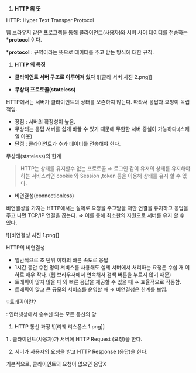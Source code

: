 1. **HTTP 의 뜻**

HTTP: Hyper Text Transper Protocol

웹 브라우저 같은 프로그램을 통해 클라이언트(사용자)와 서버 사이 데이터를 전송하는 ***protocol** 이다.

***protocol** : 규약이라는 뜻으로 데이터를 주고 받는 방식에 대한 규칙.

1. **HTTP 의 특징**

- **클라이언트 서버 구조로 이루어져 있다**
![[클라 서버 사진 2.png]]


- **무상태 프로토콜(stateless)**

HTTP에서는 서버가 클라이언트의 상태를 보존하지 않는다. 따라서 응답과 요청이 독립적임.

- 장점 : 서버의 확장성이 높음.
- 무상태는 응답 서버를 쉽게 바꿀 수 있기 때문에 무한한 서버 증설이 가능하다.(스케일 아웃)
- 단점 : 클라이언트가 추가 데이터를 전송해야 한다.

무상태(stateless)의 한계

> HTTP는 상태를 유지할수 없는 프로토콜 ⇒ 로그인 같이 유저의 상태를 유지해야 하는 서비스라면 cookie 와 Session ,token 등을 이용해 상태를 유지 할 수 있다.

- 비연결성(connectionless)

비연결성을 가지는 HTTP에서는 실제로 요청을 주고받을 때만 연결을 유지하고 응답을 주고 나면 TCP/IP 연결을 끊는다. ⇒ 이를 통해 최소한의 자원으로 서버를 유지 할 수 있다.

![[비연결성 사진 1.png]]

HTTP의 비연결성

- 일반적으로 초 단위 이하의 빠른 속도로 응답
- 1시간 동안 수천 명이 서비스를 사용해도 실제 서버에서 처리하는 요청은 수십 개 이하로 매우 작다. (웹 브라우저에서 연속해서 검색 버튼을 누르지 않기 때문)
- 트래픽이 많지 않을 때 와 빠른 응답을 제공할 수 있을 때 ⇒ 효율적으로 작동함.
- 트래픽이 많고 큰 규모의 서비스를 운영할 때 ⇒ 비연결성은 한계를 보임.

💡트래픽이란?

: 인터넷상에서 송수신 되는 모든 통신의 양

1. HTTP 통신 과정
![[리퀘 리스폰스 1.png]]

1 . 클라이언트(사용자)가 서버에 HTTP Request (요청)을 한다.

2. 서버가 사용자의 요청을 받고 HTTP Response (응답)을 한다.

기본적으로, 클라이언트의 요청이 없으면 응답X